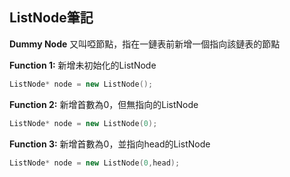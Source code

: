 ## ListNode筆記

**Dummy Node**
又叫啞節點，指在一鏈表前新增一個指向該鏈表的節點



**Function 1:**
新增未初始化的ListNode
```CPP
ListNode* node = new ListNode();
```


**Function 2:**
新增首數為0，但無指向的ListNode
```CPP
ListNode* node = new ListNode(0);
```

**Function 3:**
新增首數為0，並指向head的ListNode
```CPP
ListNode* node = new ListNode(0,head);
```
